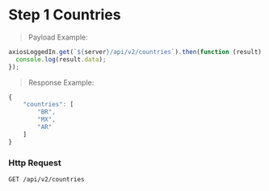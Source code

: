 # Step 1 Countries

> Payload Example:

```javascript
axiosLoggedIn.get(`${server}/api/v2/countries`).then(function (result) {
  console.log(result.data);
});
```

> Response Example:

```javascript
{
    "countries": [
        "BR",
        "MX",
        "AR"
    ]
}
```

### Http Request

`GET /api/v2/countries`
